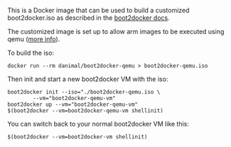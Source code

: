 This is a Docker image that can be used to build a customized boot2docker.iso as described in the [boot2docker docs][boot2docker].

The customized image is set up to allow arm images to be executed using qemu ([more info][armhf-ubuntu-docker]).

To build the iso:

```
docker run --rm danimal/boot2docker-qemu > boot2docker-qemu.iso
```

Then init and start a new boot2docker VM with the iso:

```
boot2docker init --iso="./boot2docker-qemu.iso \
		--vm="boot2docker-qemu-vm"
boot2docker up --vm="boot2docker-qemu-vm"
$(boot2docker --vm=boot2docker-qemu-vm shellinit)
```

You can switch back to your normal boot2docker VM like this:

```
$(boot2docker --vm=boot2docker-vm shellinit)
```

[boot2docker]: https://github.com/boot2docker/boot2docker/blob/master/doc/BUILD.md

[armhf-ubuntu-docker]: https://github.com/djmaze/armhf-ubuntu-docker

